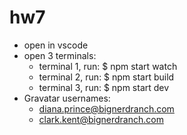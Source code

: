 # hw7

* open in vscode
* open 3 terminals:
	* terminal 1, run:
		$ npm start watch
	* terminal 2, run:
		$ npm start build
	* terminal 3, run:
		$ npm start dev
* Gravatar usernames:
	* diana.prince@bignerdranch.com
	* clark.kent@bignerdranch.com
